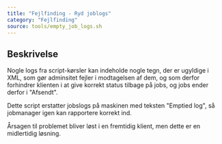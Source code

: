 ```yaml
---
title: "Fejlfinding - Ryd joblogs"
category: "Fejlfinding"
source: tools/empty_job_logs.sh
---
```


## Beskrivelse
Nogle logs fra script-kørsler kan indeholde nogle tegn, der er ugyldige i XML, som gør adminsitet fejler i modtagelsen af dem, og som derfor forhindrer klienten i at give korrekt status tilbage på jobs, og jobs ender derfor i "Afsendt".

Dette script erstatter jobslogs på maskinen med teksten "Emptied log", så jobmanager igen kan rapportere korrekt ind.

Årsagen til problemet bliver løst i en fremtidig klient, men dette er en midlertidig løsning.